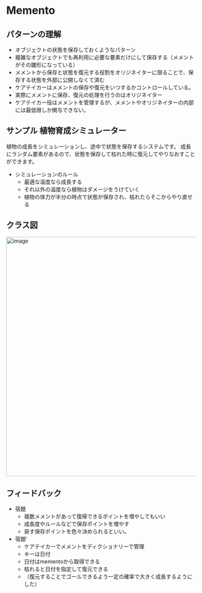 # Memento
## パターンの理解
- オブジェクトの状態を保存しておくようなパターン
- 複雑なオブジェクトでも再利用に必要な要素だけにして保存する（メメントがその雛形になっている）
- メメントから保存と状態を復元する役割をオリジネイターに限ることで、保存する状態を外部に公開しなくて済む
- ケアテイカーはメメントの保存や復元をいつするかコントロールしている。
- 実際にメメントに保存、復元の処理を行うのはオリジネイター
- ケアテイカー役はメメントを管理するが、メメントやオリジネイターの内部には最低限しか関与できない。

## サンプル 植物育成シミュレーター
植物の成長をシミュレーションし、途中で状態を保存するシステムです。
成長にランダム要素があるので、状態を保存して枯れた時に復元してやりなおすことができます。
- シミュレーションのルール
  - 最適な温度なら成長する
  - それ以外の温度なら植物はダメージをうけていく
  - 植物の体力が半分の時点で状態が保存され、枯れたらそこからやり直せる
 
  
## クラス図
<img width="636" alt="image" src="https://github.com/user-attachments/assets/3172bf54-3a75-4140-96f6-6cef2ac17acf" />

## フィードバック
- 宿題
  - 複数メメントがあって復帰できるポイントを増やしてもいい
  - 成長度やルールなどで保存ポイントを増やす
  - 戻す保存ポイントを色々決められるといい。
- 宿題'
  - ケアテイカーでメメントをディクショナリーで管理
  - キーは日付
  - 日付はmementoから取得できる
  - 枯れると日付を指定して復元できる
  - （復元することでゴールできるよう一定の確率で大きく成長するようにした）
